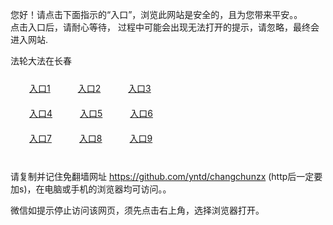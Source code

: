 您好！请点击下面指示的“入口”，浏览此网站是安全的，且为您带来平安。。 <br/>
点击入口后，请耐心等待， 过程中可能会出现无法打开的提示，请忽略，最终会进入网站. </br>

法轮大法在长春<br/>
<div style="padding:10px"><a style="margin:20px" target="_blank" href="https://d2vkd8fjhwbu4a.cloudfront.net/2Qpsp?kzzbxw" id="ccLink1" rel="nofollow">入口1</a> <a target="_blank" style="margin:20px" href="https://d7wm1v4vn90db.cloudfront.net/2Qpsp?ksmllybh" id="ccLink2" rel="nofollow">入口2</a> <a style="margin:20px" target="_blank" href="https://d309wbmipjhjv9.cloudfront.net/2Qpsp?sqvfed" id="ccLink3" rel="nofollow">入口3</a></div>

<div style="padding:10px" ><a style="margin:20px" target="_blank" href="https://d2vkd8fjhwbu4a.cloudfront.net/2Qpsp?kzzbxw" id="ccLink4" rel="nofollow">入口4</a> <a style="margin:20px" href="https://d7wm1v4vn90db.cloudfront.net/2Qpsp?ksmllybh" target="_blank" id="ccLink5" rel="nofollow">入口5</a> <a style="margin:20px" href="https://d309wbmipjhjv9.cloudfront.net/2Qpsp?sqvfed" target="_blank" id="ccLink6" rel="nofollow">入口6</a></div>

<div style="padding:10px"><a style="margin:20px" target="_blank" href="https://d2vkd8fjhwbu4a.cloudfront.net/2Qpsp?kzzbxw" id="ccLink7" rel="nofollow">入口7</a> <a style="margin:20px" href="https://d7wm1v4vn90db.cloudfront.net/2Qpsp?ksmllybh" target="_blank" id="ccLink8" rel="nofollow">入口8</a> <a style="margin:20px" target="_blank" href="https://d309wbmipjhjv9.cloudfront.net/2Qpsp?sqvfed" id="ccLink9" rel="nofollow">入口9</a></div>

<br/>



请复制并记住免翻墙网址 https://github.com/yntd/changchunzx (http后一定要加s)，在电脑或手机的浏览器均可访问。。<br/>

微信如提示停止访问该网页，须先点击右上角，选择浏览器打开。
